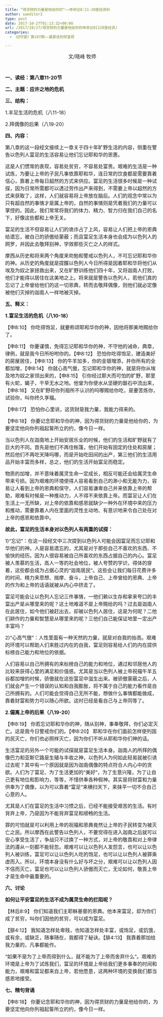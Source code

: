 ```yaml
---
title: “得货财的力量是他给你的”——申命记8:11-20查经资料
author: sweditor3
type: post
date: 2017-10-27T01:13:32+00:00
url: /2017/10/27/得货财的力量是他给你的申命记81120查经资/
categories:
  - 《@守望》第107期——基督徒的财富观

---
```

<p style="text-align: center;">
  <span style="font-size: 12pt;">文/晓峰 牧师</span><span style="font-size: 12pt;"><br /> </span>
</p>

&nbsp;

<span style="font-size: 12pt;"><strong>一、读经：第八章11-20节</strong></span>

<span style="font-size: 12pt;"><strong>二、主题：应许之地的危机</strong></span>

<span style="font-size: 12pt;"><strong>三、结构：</strong></span>

<span style="font-size: 12pt;">1.丰足生活的危机（八11-18）</span>

<span style="font-size: 12pt;">2.拜偶像的后果（八19-20）</span>

<span style="font-size: 12pt;"><strong>四、内容：</strong></span>

<span style="font-size: 12pt;">第八章的这一段经文接续上一章关于四十年旷野生活的内容，侧重在警告以色列人富足的生活容易让他们忘记耶和华的恩惠。</span>

<span style="font-size: 12pt;">这是人们惯常的表现，容易处贫穷，不容易处富贵。艰难的生活是一种试炼，为要让上帝的子民凡事依靠耶和华，连日常的饮食都是需要靠着信心，靠着上帝每日超然的方式来供应。富足的生活很多时候是一种试探，因为日常所需都可以透过劳作出产来得到，不需要上帝以超然的方式来获取了，这样，人们就容易将上帝放在脑后。人们的观念中常以为只有超自然的事情才是属上帝的，自然的事情则是凭着我们的力量可以掌控的。因此，我们常常将我们的体力、精力、智力归在我们自己的名下，好像这些都和上帝无关。</span>

<span style="font-size: 12pt;">富足的生活不但容易让人们的诡诈占了上风，容易让人们把上帝的恩典给遗忘，被自己的骄傲给蒙蔽；而且富足生活本身也会成为以色列人的网罗，并因此去敬拜别神，学效那些灭亡之人的样式。</span>

<span style="font-size: 12pt;">摩西从历史和将来两个角度来劝勉和警戒以色列人，不可忘记耶和华你的神。从历史的角度就是提醒以色列人今日所得是因着耶和华将他们从埃及为奴之家拯救出来，又在旷野训练他们四十年，又将迦南人打败，他们才能得以居住在这美地之上。将来就是警告以色列人，若他们真的忘记了上帝曾给他们的这一切恩典，转而去敬拜偶像，则他们就必定像被他们灭掉的迦南人一样地被灭掉。</span>

<span style="font-size: 12pt;"><strong>五、释义：</strong></span>

<span style="font-size: 12pt;"><strong>1.富足生活的危机（八10-18）</strong></span>

<span style="font-size: 12pt;">【申8:10】 你吃得饱足，就要称颂耶和华你的神，因他将那美地赐给你了。</span>

<span style="font-size: 12pt;">【申8:11】 你要谨慎，免得忘记耶和华你的神，不守他的诫命，典章，律例，就是我今日所吩咐你的。【申8:12】 恐怕你吃得饱足，建造美好的房屋居住，【申8:13】 你的牛羊加多，你的金银增添，并你所有的全都加增，【申8:14】 你就心高气傲，忘记耶和华你的神，就是将你从埃及地为奴之家领出来的，【申8:15】 引你经过那大而可怕的旷野，那里有火蛇，蝎子，干旱无水之地。他曾为你使水从坚硬的磐石中流出来，【申8:16】 又在旷野将你列祖所不认识的吗哪赐给你吃，是要苦炼你，试验你，叫你终久享福。</span>

<span style="font-size: 12pt;">【申8:17】 恐怕你心里说，这货财是我力量，我能力得来的。</span>

<span style="font-size: 12pt;">【申8:18】 你要记念耶和华你的神，因为得货财的力量是他给你的，为要坚定他向你列祖起誓所立的约，像今日一样。</span>

<span style="font-size: 12pt;">当以色列人在迦南地上开始安居乐业的时候，他们的生活和旷野就有了巨大的不同。首先是他们不再住帐篷，他们开始有固定的住处和房屋；然后他们不再吃天降吗哪，而是开始吃田间的出产，第三他们的生活用品开始丰富而多样，总之，他们的生活开始富足而稳定。</span>

<span style="font-size: 12pt;">物质的加增，并不意味着属灵生命一定成长，相反可能还会给属灵生命带来亏损。因为艰难的环境使得人容易看到自己的渺小和无能为力，容易让人看到上帝的恩典和保守，人们容易谦卑自己并来依靠上帝的帮助，艰难有时候是一种推动力，人不得不来依靠上帝。而富足让人们在生活上一无所缺，对上帝的依靠和感恩就缺少一种外在环境中来的压力和推动，需要靠着人内在里面的灵性主动地、有意识地来令自己处在对上帝的感恩和依靠中。</span>

<span style="font-size: 12pt;"><strong>故此，富足的生活本身对以色列人有两重的试探：</strong></span>

<span style="font-size: 12pt;">1)“忘记”：在这一段经文中三次提到以色列人可能会因富足而忘记耶和华他们的神。人是容易遗忘的，尤其是对于那些自己不喜欢的东西、不愉快的经历。因为人很容易被自己所喜欢的东西占据自己的内心。富足被人羡慕的生活，高人一等的社会地位，被人夸赞的学识，得体的穿着，这些都会成为占据心灵的“迦南居民”。这些会让我们每日花费许多的时间、精力来思想、揣摩、奋斗，上帝自己、上帝曾给的恩典、上帝的作为和上帝的话语就被从内心中挤走了。</span>

<span style="font-size: 12pt;">富足可能会让以色列人忘记三件事情，一他们赖以生存和拿来夸口的丰富出产是从哪里来的呢？这土地难道不是上帝赐给的吗？过去是迦南人在此居住，如今他们被赶出去，却被以色列人居住，这是为何呢？二他们耕作的力量和智慧是从哪里来的呢？三他们自己能保证地里一定出产丰富吗？</span>

<span style="font-size: 12pt;">2)“心高气傲”：人性里面有一种天然的力量，就是对自我的抬高。艰难的环境可以帮助人们来胜过内在的自我，富足则容易给人们的内在提供标榜自己能力和地位的依据。</span>

<span style="font-size: 12pt;">人们容易以自己所拥有的来标榜自己的能力和地位，通过和邻居他人的比较来获得心里的满足和价值感。尤其是当以色列人被上帝祝福牛羊五谷都加增的时候，骄傲就在这些富足中滋生出来。被骄傲蒙蔽之后，人们就会产生一个错误的认知和自我膨胀，将不属于自己的能力看作是自己所拥有的。人们可能会觉得自己无所不能，想做什么事情都能做成，靠着财富和势力可以随心所欲。这时已经是看自己与上帝同等了。</span>

<span style="font-size: 12pt;"><strong>2.偏离上帝的后果（八19-20）</strong></span>

<span style="font-size: 12pt;">【申8:19】 你若忘记耶和华你的神，随从别神，事奉敬拜，你们必定灭亡。这是我今日警戒你们的。【申8:20】 耶和华在你们面前怎样使列国的民灭亡，你们也必照样灭亡，因为你们不听从耶和华你们神的话。</span>

<span style="font-size: 12pt;">生活富足的另外一个可能的试探就是富足生活本身。迦南人的所拜的偶像巴力和亚斯它路是生殖与丰收之神，以色列人为何如此轻易就被引诱过去呢？其中有一个原因就是因为迦南偶像的特点符合人内心中的贪欲。人们为了富足、为了生活更加的“美好”，为了生意兴隆，为了让自己更有地位和影响力，等等，不惜供奉各种假神。其实是将财富和力量供奉为了偶像，以为可以靠着“富足”来横扫天下，来抹平一切不合自己心意的人。</span>

<span style="font-size: 12pt;">尤其是人们在富足的生活中习惯之后，已经不能接受艰苦的生活。有时背弃上帝，乃是因为不能背弃富足和顺畅的生活。</span>

<span style="font-size: 12pt;">罪的可怕就是可以利用上帝的祝福和恩典竟然让上帝的子民转变为被灭亡之民。所以摩西在此警告以色列人，不要觉得在进入迦南之后就可以安心享受生活了，争战只不过换了一种方式，对上帝的敬畏和对上帝律法的遵从一刻都不能轻忽。艰难可以让以色列人发怨言，也可以让以色列人被训练，富足可以让以色列人吃的饱足，也可以让以色列人被罪乘虚而入。所以，环境本身没有什么好与坏之分，艰难可以让以色列人因不信而灭亡，富足也可以让以色列人骄傲而灭亡，无论如何，敬畏上帝才是生命中最重要的。</span>

<span style="font-size: 12pt;"><strong>六、讨论</strong></span>

<span style="font-size: 12pt;"><strong>如何让平安富足的生活不成为属灵生命的拦阻呢？</strong></span>

<span style="font-size: 12pt;">【林后8:9】 你们知道我们主耶稣基督的恩典。他本来富足，却为你们成了贫穷，叫你们因他的贫穷，可以成为富足。</span>

<span style="font-size: 12pt;">【腓4:12】 我知道怎样处卑贱，也知道怎样处丰富，或饱足，或饥饿，或有余，或缺乏，随事随在，我都得了秘诀。【腓4:13】 我靠着那加给我力量的，凡事都能作。</span>

<span style="font-size: 12pt;">“如果不是为了上帝而得到什么，就不能为了上帝而舍弃什么”。艰难的环境是上帝为了试炼我们，富足的环境是上帝给我们更多事奉的时间和能力，艰难和富足都来自上帝，若他愿意，这两种环境的变换我们都当感恩地接受。</span>

<span style="font-size: 12pt;"><strong>七、精句背诵</strong></span>

<span style="font-size: 12pt;">【申8:18】 你要记念耶和华你的神，因为得货财的力量是他给你的，为要坚定他向你列祖起誓所立的约，像今日一样。</span>

&nbsp;